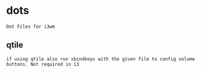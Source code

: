 # dots
    Dot Files for i3wm

## qtile
    if using qtile also run xbindkeys with the given file to config volume buttons. Not required in i3
